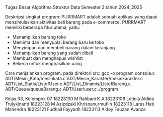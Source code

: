 Tugas Besar Algoritma Struktur Data
Semester 2 tahun 2024_2025

Deskripsi singkat program:
PURRMART adalah sebuah aplikasi yang dapat mensimulasikan aktivitas beli barang pada e-commerce. PURRMART memiliki beberapa fitur utama, yaitu:
- Menampilkan barang toko
- Meminta dan menyuplai barang baru ke toko
- Menyimpan dan membeli barang dalam keranjang
- Menampilkan barang yang sudah dibeli
- Membuat dan menghapus wishlist
- Bekerja untuk menghasilkan uang


Cara menjalankan program:
pada direktori src: 
gcc -o program console.c ADT/Mesin_Kata/mesinkata.c ADT/Mesin_Karakter/mesinkarakter.c ADT/List_Statis/ListofUser.c ADT/List_Dinamis/ListofBarang.c ADT/Queue/queueBarang.c ADT/User/user.c
./program

Kelas 03, Kelompok 07
18223130	M Rabbani K A
18223108	Leticia Aldina Trulykinanti
18223128	M Azizdzaki Khrisnanurmuflih
18223118	Laras Hati Mahendra
18223121	Fudhail Fayyadh
18223113	Aldoy Fauzan Avanza
